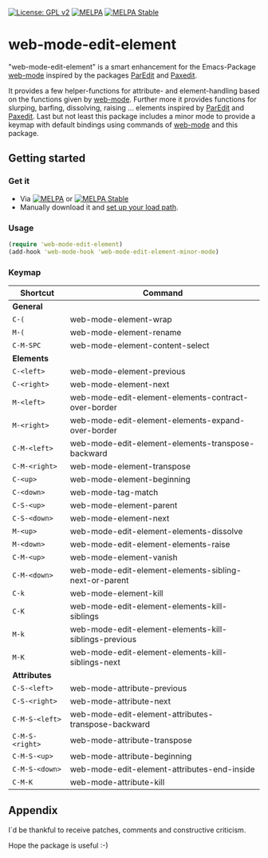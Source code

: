 [![License: GPL v2](https://img.shields.io/badge/License-GPL%20v2-blue.svg)](https://img.shields.io/badge/License-GPL%20v2-blue.svg) [![MELPA](http://melpa.org/packages/web-mode-edit-element-badge.svg)](http://melpa.org/#/web-mode-edit-element) [![MELPA Stable](http://stable.melpa.org/packages/web-mode-edit-element-badge.svg)](http://stable.melpa.org/#/web-mode-edit-element)
# web-mode-edit-element
"web-mode-edit-element" is a smart enhancement for the Emacs-Package [web-mode](https://github.com/fxbois/web-mode) inspired by the packages [ParEdit](https://www.emacswiki.org/emacs/ParEdit) and [Paxedit](https://github.com/promethial/paxedit).

It provides a few helper-functions for attribute- and element-handling based on the functions given by [web-mode](https://github.com/fxbois/web-mode). Further more it provides functions for slurping, barfing, dissolving, raising ... elements inspired by [ParEdit](https://www.emacswiki.org/emacs/ParEdit) and [Paxedit](https://github.com/promethial/paxedit). Last but not least this package includes a minor mode to provide a keymap with default bindings using commands of [web-mode](https://github.com/fxbois/web-mode) and this package.

## Getting started
### Get it
- Via [![MELPA](http://melpa.org/packages/web-mode-edit-element-badge.svg)](http://melpa.org/#/web-mode-edit-element) or [![MELPA Stable](http://stable.melpa.org/packages/web-mode-edit-element-badge.svg)](http://stable.melpa.org/#/web-mode-edit-element)
- Manually download it and [set up your load path](http://www.emacswiki.org/emacs/InstallingPackages).

### Usage
```clojure
(require 'web-mode-edit-element)
(add-hook 'web-mode-hook 'web-mode-edit-element-minor-mode)
```

### Keymap
Shortcut | Command
--- | ---
**General** |
`C-(` | web-mode-element-wrap
`M-(` | web-mode-element-rename
`C-M-SPC` | web-mode-element-content-select
**Elements** |
`C-<left>` | web-mode-element-previous
`C-<right>` | web-mode-element-next
`M-<left>` | web-mode-edit-element-elements-contract-over-border
`M-<right>` | web-mode-edit-element-elements-expand-over-border
`C-M-<left>` | web-mode-edit-element-elements-transpose-backward
`C-M-<right>` | web-mode-element-transpose
`C-<up>` | web-mode-element-beginning
`C-<down>` | web-mode-tag-match
`C-S-<up>` | web-mode-element-parent
`C-S-<down>` | web-mode-element-next
`M-<up>` | web-mode-edit-element-elements-dissolve
`M-<down>` | web-mode-edit-element-elements-raise
`C-M-<up>` | web-mode-element-vanish
`C-M-<down>` | web-mode-edit-element-elements-sibling-next-or-parent
`C-k` | web-mode-element-kill
`C-K` | web-mode-edit-element-elements-kill-siblings
`M-k` | web-mode-edit-element-elements-kill-siblings-previous
`M-K` | web-mode-edit-element-elements-kill-siblings-next
**Attributes** |
`C-S-<left>` | web-mode-attribute-previous
`C-S-<right>` | web-mode-attribute-next
`C-M-S-<left>` | web-mode-edit-element-attributes-transpose-backward
`C-M-S-<right>` | web-mode-attribute-transpose
`C-M-S-<up>` | web-mode-attribute-beginning
`C-M-S-<down>` | web-mode-edit-element-attributes-end-inside
`C-M-K` | web-mode-attribute-kill

## Appendix
I´d be thankful to receive patches, comments and constructive criticism.

Hope the package is useful :-)
